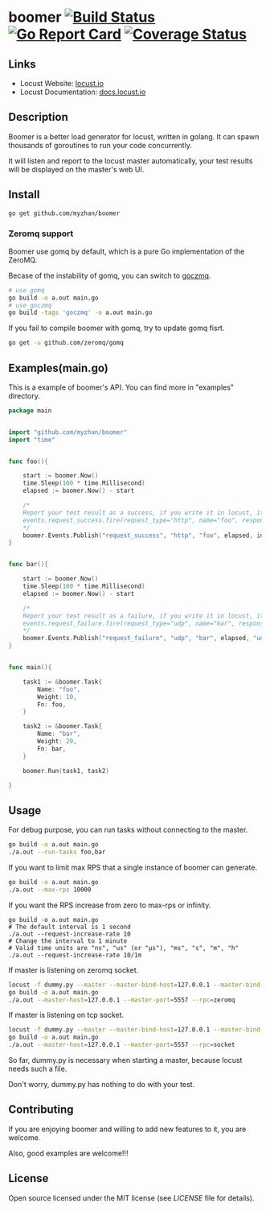 # boomer [![Build Status](https://travis-ci.org/myzhan/boomer.svg?branch=master)](https://travis-ci.org/myzhan/boomer) [![Go Report Card](https://goreportcard.com/badge/github.com/myzhan/boomer)](https://goreportcard.com/report/github.com/myzhan/boomer) [![Coverage Status](https://codecov.io/gh/myzhan/boomer/branch/master/graph/badge.svg)](https://codecov.io/gh/myzhan/boomer)

## Links

* Locust Website: <a href="http://locust.io">locust.io</a>
* Locust Documentation: <a href="http://docs.locust.io">docs.locust.io</a>

## Description

Boomer is a better load generator for locust, written in golang. It can spawn thousands of goroutines to run your code concurrently.

It will listen and report to the locust master automatically, your test results will be displayed on the master's web UI.


## Install

```bash
go get github.com/myzhan/boomer
```

### Zeromq support

Boomer use gomq by default, which is a pure Go implementation of the ZeroMQ.

Becase of the instability of gomq, you can switch to [goczmq](https://github.com/zeromq/goczmq).

```bash
# use gomq
go build -o a.out main.go
# use goczmq
go build -tags 'goczmq' -o a.out main.go
```

If you fail to compile boomer with gomq, try to update gomq fisrt.

```bash
go get -u github.com/zeromq/gomq
```

## Examples(main.go)
This is a example of boomer's API. You can find more in "examples" directory.

```go
package main


import "github.com/myzhan/boomer"
import "time"


func foo(){

    start := boomer.Now()
    time.Sleep(100 * time.Millisecond)
    elapsed := boomer.Now() - start

    /*
    Report your test result as a success, if you write it in locust, it will looks like this
    events.request_success.fire(request_type="http", name="foo", response_time=100, response_length=10)
    */
    boomer.Events.Publish("request_success", "http", "foo", elapsed, int64(10))
}


func bar(){

    start := boomer.Now()
    time.Sleep(100 * time.Millisecond)
    elapsed := boomer.Now() - start

    /*
    Report your test result as a failure, if you write it in locust, it will looks like this
    events.request_failure.fire(request_type="udp", name="bar", response_time=100, exception=Exception("udp error"))
    */
    boomer.Events.Publish("request_failure", "udp", "bar", elapsed, "udp error")
}


func main(){

    task1 := &boomer.Task{
        Name: "foo",
        Weight: 10,
        Fn: foo,
    }

    task2 := &boomer.Task{
        Name: "bar",
        Weight: 20,
        Fn: bar,
    }

    boomer.Run(task1, task2)

}
```

## Usage

For debug purpose, you can run tasks without connecting to the master.

```bash
go build -o a.out main.go
./a.out --run-tasks foo,bar
```

If you want to limit max RPS that a single instance of boomer can generate.

```bash
go build -o a.out main.go
./a.out --max-rps 10000
```

If you want the RPS increase from zero to max-rps or infinity.

```
go build -o a.out main.go
# The default interval is 1 second
./a.out --request-increase-rate 10
# Change the interval to 1 minute
# Valid time units are "ns", "us" (or "µs"), "ms", "s", "m", "h"
./a.out --request-increase-rate 10/1m
```

If master is listening on zeromq socket.

```bash
locust -f dummy.py --master --master-bind-host=127.0.0.1 --master-bind-port=5557
go build -o a.out main.go
./a.out --master-host=127.0.0.1 --master-port=5557 --rpc=zeromq
```

If master is listening on tcp socket.

```bash
locust -f dummy.py --master --master-bind-host=127.0.0.1 --master-bind-port=5557
go build -o a.out main.go
./a.out --master-host=127.0.0.1 --master-port=5557 --rpc=socket
```

So far, dummy.py is necessary when starting a master, because locust needs such a file.

Don't worry, dummy.py has nothing to do with your test.

## Contributing

If you are enjoying boomer and willing to add new features to it, you are welcome.

Also, good examples are welcome!!!

## License

Open source licensed under the MIT license (see _LICENSE_ file for details).
